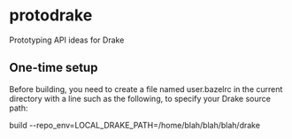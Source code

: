 # protodrake

Prototyping API ideas for Drake

## One-time setup

Before building, you need to create a file named user.bazelrc in the current
directory with a line such as the following, to specify your Drake source path:

build --repo_env=LOCAL_DRAKE_PATH=/home/blah/blah/blah/drake

